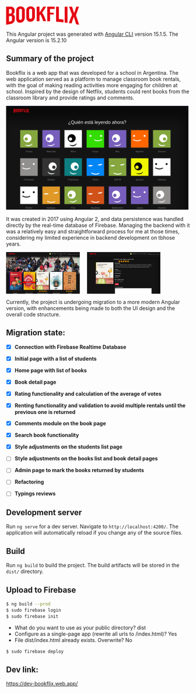 ![Bookflix](/src/assets/logo.png)

This Angular project was generated with [Angular CLI](https://github.com/angular/angular-cli) version 15.1.5. The Angular version is 15.2.10

## Summary of the project
Bookflix is a web app that was developed for a school in Argentina. The web application served as a platform to manage classroom book rentals, with the goal of making reading activities more engaging for children at school. Inspired by the design of Netflix, students could rent books from the classroom library and provide ratings and comments.

<img src="./src/assets/screenshot-0.png" alt="Logo de Mi Proyecto" width="500"/>

It was created in 2017 using Angular 2, and data persistence was handled directly by the real-time database of Firebase. Managing the backend with it was a relatively easy and straightforward process for me at those times, considering my limited experience in backend development on tbhose years.

<div style="display: flex; justify-align:center; ">
<img src="./src/assets/screenshot-1.png" alt="Logo de Mi Proyecto" width="40%" style="margin-right:20px"/>
<img src="./src/assets/screenshot-2.png" alt="Logo de Mi Proyecto" width="40%"/>
</div>


Currently, the project is undergoing migration to a more modern Angular version, with enhancements being made to both the UI design and the overall code structure.

## Migration state:

- [X] **Connection with Firebase Realtime Database**
- [X] **Initial page with a list of students**
- [X] **Home page with list of books**
- [X] **Book detail page**
- [X] **Rating functionality and calculation of the average of votes**
- [X] **Renting functionality and validation to avoid multiple rentals until the previous one is returned**
- [X] **Comments module on the book page**
- [X] **Search book functionality**
- [X] **Style adjustments on the students list page**
- [ ] **Style adjustments on the books list and book detail pages**
- [ ] **Admin page to mark the books returned by students**
- [ ] **Refactoring**
- [ ] **Typings reviews**


## Development server

Run `ng serve` for a dev server. Navigate to `http://localhost:4200/`. The application will automatically reload if you change any of the source files.


## Build

Run `ng build` to build the project. The build artifacts will be stored in the `dist/` directory.

## Upload to Firebase

```sh
$ ng build --prod
$ sudo firebase login
$ sudo firebase init
```

- What do you want to use as your public directory? dist
- Configure as a single-page app (rewrite all urls to /index.html)? Yes
- File dist/index.html already exists. Overwrite? No

```sh
$ sudo firebase deploy
```

## Dev link:
https://dev-bookflix.web.app/
